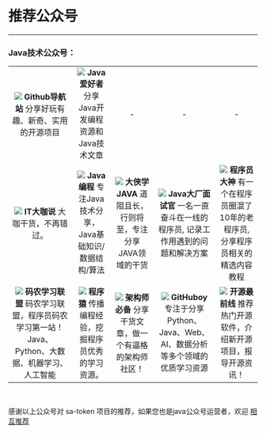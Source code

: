 # 推荐公众号

--- 

### Java技术公众号：


<table class="gzh-table" style="text-align: center;">
    <tr>
        <td>
			<img src="https://mp.weixin.qq.com/mp/qrcode?scene=10000005&size=102&__biz=Mzk0MjE5MTk5Mw==&mid=2247485576&idx=1&sn=d955d60ab193d895fbd15c37bedebcb8&send_time="/>
			<b>Github导航站</b>
			<span>分享好玩有趣、新奇、实用的开源项目 </span>
		</td>
        <td>
			<img src="https://mp.weixin.qq.com/mp/qrcode?scene=10000005&size=102&__biz=MzI1MTA3Mzk4Mg==&mid=2651026326&idx=1&sn=3244e18a9a799cd8e0ec375c6c730670&send_time="/>
			<b>Java爱好者</b>
			<span>分享Java开发编程资源和Java技术文章 </span>
		</td>
		<td>-</td>
		<td>-</td>
		<td>-</td>
    </tr>
    <tr>
        <td>
			<img src="https://mp.weixin.qq.com/mp/qrcode?scene=10000005&size=102&__biz=MzIxODQxMjc0MA==&mid=2247511029&idx=1&sn=42fbb1b8180dc2c995429dabc6f97500&send_time="/>
			<b>IT大咖说</b>
			<span>大咖干货，不再错过。 </span>
		</td>
        <td>
			<img src="https://mp.weixin.qq.com/mp/qrcode?scene=10000005&size=102&__biz=MzIxNjA5MTM2MA==&mid=2652444329&idx=1&sn=2a040e87f49a977a116c90e1107a9fdc&send_time="/>
			<b>Java编程</b>
			<span>专注Java技术分享，Java基础知识/数据结构/算法</span>
		</td>
        <td>
			<img src="https://mp.weixin.qq.com/mp/qrcode?scene=10000005&size=102&__biz=MzA4MDMyODg4OQ==&mid=2649482871&idx=2&sn=b376585faaf814d9072af539efda68fe&send_time="/>
			<b>大侠学JAVA</b>
			<span>道阻且长，行则将至，专注分享JAVA领域的干货</span>
		</td>
        <td>
			<img src="https://mp.weixin.qq.com/mp/qrcode?scene=10000005&size=102&__biz=Mzg2MDIxNjAzNg==&mid=2247485810&idx=1&sn=afd46d5924afbc1030a87b5d56265fdf&send_time="/>
			<b>Java大厂面试官</b>
			<span>一名一直奋斗在一线的程序员, 记录工作用遇到的问题和解决方案</span>
		</td>
        <td>
			<img src="https://mp.weixin.qq.com/mp/qrcode?scene=10000005&size=102&__biz=MzI2ODQwMTI0MA==&mid=2247486194&idx=2&sn=3fef462f77bdf0354a223e2e6d9d9136&send_time="/>
			<b>程序员大神</b>
			<span>有一个在程序员圈混了10年的老程序员, 分享程序员相关的精选内容教程</span>
		</td>
    </tr>
    <tr>
        <td>
			<img src="https://mp.weixin.qq.com/mp/qrcode?scene=10000005&size=102&__biz=MzUyMDk4OTU5OA==&mid=2247499610&idx=6&sn=bc12403d060cba70be5739b808057d14&send_time="/>
			<b>码农学习联盟</b>
			<span>码农学习联盟，程序员码农学习第一站！Java、Python、大数据、机器学习、人工智能</span>
		</td>
        <td>
			<img src="https://mp.weixin.qq.com/mp/qrcode?scene=10000005&size=102&__biz=MjM5NzA1MTcyMA==&mid=2651175957&idx=3&sn=93343b003a8a3c2c600b909499cb554a&send_time="/>
			<b>程序猿</b>
			<span>传播编程经验，挖掘程序员优秀的学习资源。</span>
		</td>
        <td>
			<img src="https://mp.weixin.qq.com/mp/qrcode?scene=10000005&size=102&__biz=MzI3MDE0NzYwNA==&mid=2651443022&idx=2&sn=65db50021c95493d2df03dc58f6dae49&send_time="/>
			<b>架构师必备</b>
			<span>分享干货文章，做一个有逼格的架构师社区！</span>
		</td>
        <td>
			<img src="https://mp.weixin.qq.com/mp/qrcode?scene=10000005&size=102&__biz=MzI4MjI1MTI0Mw==&mid=2247493681&idx=1&sn=4257550a48bf3dfc5c312b0750171c61&send_time="/>
			<b>GitHuboy</b>
			<span>专注于分享 Python、Java、Web、AI、数据分析等多个领域的优质学习资源</span>
		</td>
        <td>
			<img src="https://mp.weixin.qq.com/mp/qrcode?scene=10000005&size=102&__biz=MzA3NzA2MDMyNA==&mid=2650359032&idx=1&sn=79eea2f0cb16d5054bbb731885c310e5&send_time="/>
			<b>开源最前线</b>
			<span>推荐热门开源软件，介绍新开源项目，报导开源资讯！</span>
		</td>
    </tr>
    <!-- <tr>
        <td>
			<img src="https://mp.weixin.qq.com/mp/qrcode?scene=10000004&size=102&__biz=MzUzNTY2NjAzMg==&mid=2247484321&idx=1&sn=52e7e5e0dc03437e94908b6a67985500&send_time="/>
			<b>Dromara开源组织</b>
			<span>Dromara开源组织官方公众号</span><br>
			<a href="https://gitee.com/dromara" target="_blank">Gitee</a>
			<a href="https://github.com/dromara" target="_blank">GitHub</a>
			<a href="https://dromara.org/zh/projects/" target="_blank">官网</a>
		</td>
        <td>
			<img src="https://mp.weixin.qq.com/mp/qrcode?scene=10000004&size=102&__biz=MzAxNjk4ODE4OQ==&mid=2247503088&idx=3&sn=f7e82b05d8f155b1fa79601393c437dc&send_time="/>
			<b>方志朋</b>
			<span>主要分享Java、Python等技术，用大厂程序员的视角来探讨技术进阶、面试指南、职业规划等。</span>
		</td>
        <td>
			<img src="https://mp.weixin.qq.com/mp/qrcode?scene=10000005&size=102&__biz=MzkyNzExODM3OA==&mid=2247485166&idx=1&sn=fe7ff42336d050a7fbbe6b06fdd8c3ec&send_time="/>
			<b>Java仓库</b>
			<span>专注Java全栈开发，分享实用技术干货。</span>
		</td>
        <td>
			<img src="https://mp.weixin.qq.com/mp/qrcode?scene=10000004&size=102&__biz=MzU3MDc3OTI1NA==&mid=2247490668&idx=1&sn=cd9efecdf1ac34cc8cac04902a9f8319&send_time="/>
			<b>Java技术江湖</b>
			<span>一位阿里 Java 工程师的技术小站, 分享技术干货和学习经验</span>
		</td>
        <td>
			<img src="https://mp.weixin.qq.com/mp/qrcode?scene=10000004&size=102&__biz=MjM5MTM0NjQ2MQ==&mid=2650152326&idx=2&sn=62643fd0987a56095663b12a2ec622c5&send_time="/>
			<b>java那些事</b>
			<span>分享java中各种新技术的应用方法，做一个潮流的java技术人！</span>
		</td>
    </tr>
    <tr>
        <td>
			<img src="https://mp.weixin.qq.com/mp/qrcode?scene=10000004&size=102&__biz=MzIwNTk5NjEzNw==&mid=2247494012&idx=1&sn=378001dabae76b2df4de9a0dadf5842d&send_time="/>
			<b>Java研发军团</b>
			<span>Java系列文章个人博客，MySQL、SSM、Redis、Spring</span>
		</td>
        <td>
			<img src="https://mp.weixin.qq.com/mp/qrcode?scene=10000004&size=102&__biz=MzIwMTY0NDU3Nw==&mid=2651952104&idx=1&sn=315a840285b4f5b243d68e31cd0f2008&send_time="/>
			<b>Java团长</b>
			<span>分享些技术干货，致力于Java全栈开发！</span>
		</td>
        <td>
			<img src="https://mp.weixin.qq.com/mp/qrcode?scene=10000005&size=102&__biz=MzAwMjk5Mjk3Mw==&mid=2247496042&idx=1&sn=3c246a6feea74d24b92d49b564509fe8&send_time="/>
			<b>武哥聊编程</b>
			<span>你若对得起时间，时间便对得起你~ 我是武哥！谢谢你的关注~每天进步一点点！</span>
		</td>
        <td>
			<img src="https://mp.weixin.qq.com/mp/qrcode?scene=10000004&size=102&__biz=MzU2MTI4MjI0MQ==&mid=2247501218&idx=3&sn=599c40e5cd1acf597c8f392f1c5bd150&send_time="/>
			<b>Java笔记虾</b>
			<span>专注于Java技术栈，推送 Spring全家桶，Dubbo，Zookeeper，Redis，Linux，多线程</span>
		</td>
        <td>
			<img src="https://mp.weixin.qq.com/mp/qrcode?scene=10000005&size=102&__biz=MzI1MDQwMDE3MQ==&mid=2247489606&idx=1&sn=d215fce776c5f56fc439cfdc024de504&send_time="/>
			<b>Java项目学习</b>
			<span>关注我，我来带你从零开始做Java项目！</span>
		</td>
    </tr>
	<tr>
        <td>
			<img src="https://mp.weixin.qq.com/mp/qrcode?scene=10000005&size=102&__biz=MzIwNjg4MzY4NA==&mid=2247490744&idx=2&sn=2cea21ce873cae0cc4a1c5097265e678&send_time="/>
			<b>程序员追风</b>
			<span>专注于分享Java各类学习笔记、面试题以及IT类资讯。</span>
		</td>
		<td>
			<img src="https://mp.weixin.qq.com/mp/qrcode?scene=10000004&size=102&__biz=MzU2OTYxNjk0Mg==&mid=2247489042&idx=1&sn=3526217770b7ec0661dc53b18eb98500&send_time="/>
			<b>程序员编程</b>
			<span>每天下午13：30分发文，主要发布开源项目、面试题、最新技术资讯、干货学习资源～</span>
		</td>
		<td>
			<img src="https://mp.weixin.qq.com/mp/qrcode?scene=10000004&size=102&__biz=MzUzMDE4NjE4Mg==&mid=2247486739&idx=1&sn=339aed2b872c5c2f291e83b7ab107b4d&send_time="/>
			<b>写代码的渣渣鹏</b>
			<span>关注我，学好Java。Spring Boot、 微服务、高并发、多线程、JVM、Spring Cloud</span>
		</td>
		<td>
			<img src="https://mp.weixin.qq.com/mp/qrcode?scene=10000004&size=102&__biz=MzA3MzE4ODY0Mg==&mid=2455988316&idx=1&sn=6d70a967f1ff757cdda320472c1deb87&send_time="/>
			<b>GitHub精选</b>
			<span>专注于分享优质的开源项目、学习资源，Java、Python、Go、Web 前端、AI、数据分析</span>
		</td>
		<td>
			<img src="https://mp.weixin.qq.com/mp/qrcode?scene=10000004&size=102&__biz=MzA5MzYyNzQ0MQ==&mid=2247498873&idx=1&sn=8cb67e3057f81fc68ec5fd407076c7eb&send_time="/>
			<b>HelloGitHub</b>
			<span>分享 GitHub 上有趣、入门级的开源项目。</span>
		</td>
	</tr> -->
</table>

<br>

感谢以上公众号对 sa-token 项目的推荐，如果您也是java公众号运营者，欢迎 [相互推荐](/more/tj-gzh-hz)

